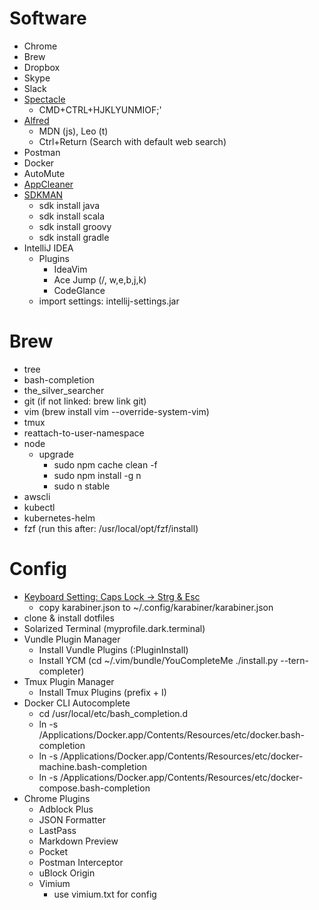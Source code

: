 # Software

- Chrome
- Brew
- Dropbox
- Skype
- Slack
- [Spectacle](https://www.spectacleapp.com)
  - CMD+CTRL+HJKLYUNMIOF;'
- [Alfred](https://www.alfredapp.com)
  - MDN (js), Leo (t)
  - Ctrl+Return (Search with default web search)
- Postman
- Docker
- AutoMute
- [AppCleaner](https://freemacsoft.net/appcleaner/)
- [SDKMAN](http://sdkman.io/install.html)
  - sdk install java
  - sdk install scala
  - sdk install groovy
  - sdk install gradle
- IntelliJ IDEA
  - Plugins
    - IdeaVim
    - Ace Jump (/, <Space>w,e,b,j,k)
    - CodeGlance
  - import settings: intellij-settings.jar

# Brew

- tree
- bash-completion
- the_silver_searcher
- git (if not linked: brew link git)
- vim (brew install vim --override-system-vim)
- tmux
- reattach-to-user-namespace
- node
  - upgrade
    - sudo npm cache clean -f
    - sudo npm install -g n
    - sudo n stable
- awscli
- kubectl
- kubernetes-helm
- fzf (run this after: /usr/local/opt/fzf/install)

# Config

- [Keyboard Setting: Caps Lock -> Strg & Esc](https://github.com/tekezo/Karabiner-Elements)
  - copy karabiner.json to ~/.config/karabiner/karabiner.json
- clone & install dotfiles
- Solarized Terminal (myprofile.dark.terminal)
- Vundle Plugin Manager
  - Install Vundle Plugins (:PluginInstall)
  - Install YCM (cd ~/.vim/bundle/YouCompleteMe ./install.py --tern-completer)
- Tmux Plugin Manager
  - Install Tmux Plugins (prefix + I)
- Docker CLI Autocomplete
  - cd /usr/local/etc/bash_completion.d
  - ln -s /Applications/Docker.app/Contents/Resources/etc/docker.bash-completion
  - ln -s /Applications/Docker.app/Contents/Resources/etc/docker-machine.bash-completion
  - ln -s /Applications/Docker.app/Contents/Resources/etc/docker-compose.bash-completion
- Chrome Plugins
  - Adblock Plus
  - JSON Formatter
  - LastPass
  - Markdown Preview
  - Pocket
  - Postman Interceptor
  - uBlock Origin
  - Vimium
    - use vimium.txt for config
